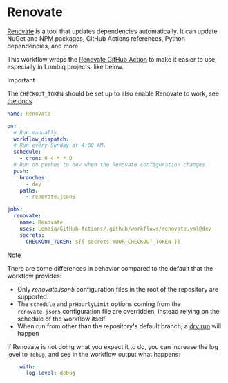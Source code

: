 # Renovate

[Renovate](https://www.mend.io/renovate/) is a tool that updates dependencies automatically. It can update NuGet and NPM packages, GitHub Actions references, Python dependencies, and more.

This workflow wraps the [Renovate GitHub Action](https://github.com/renovatebot/github-action) to make it easier to use, especially in Lombiq projects, like below.

> [!IMPORTANT]  
> The `CHECKOUT_TOKEN` should be set up to also enable Renovate to work, see [the docs](https://github.com/renovatebot/github-action?tab=readme-ov-file#token).

```yaml
name: Renovate

on:
  # Run manually.
  workflow_dispatch:
  # Run every Sunday at 4:00 AM.
  schedule:
    - cron: 0 4 * * 0
  # Run on pushes to dev when the Renovate configuration changes.
  push:
    branches:
      - dev
    paths:
      - renovate.json5

jobs:
  renovate:
    name: Renovate
    uses: Lombiq/GitHub-Actions/.github/workflows/renovate.yml@dev
    secrets:
      CHECKOUT_TOKEN: ${{ secrets.YOUR_CHECKOUT_TOKEN }}
```

<!-- textlint-disable doubled-spaces -->
> [!NOTE]
> There are some differences in behavior compared to the default that the workflow provides:
>
> - Only _renovate.json5_ configuration files in the root of the repository are supported.
> - The `schedule` and `prHourlyLimit` options coming from the `renovate.json5` configuration file are overridden, instead relying on the schedule of the workflow itself.
> - When run from other than the repository's default branch, a [dry run](https://docs.renovatebot.com/self-hosted-configuration/#dryrun) will happen
<!-- textlint-enable doubled-spaces -->

If Renovate is not doing what you expect it to do, you can increase the log level to `debug`, and see in the workflow output what happens:

```yaml
    with:
      log-level: debug
```
